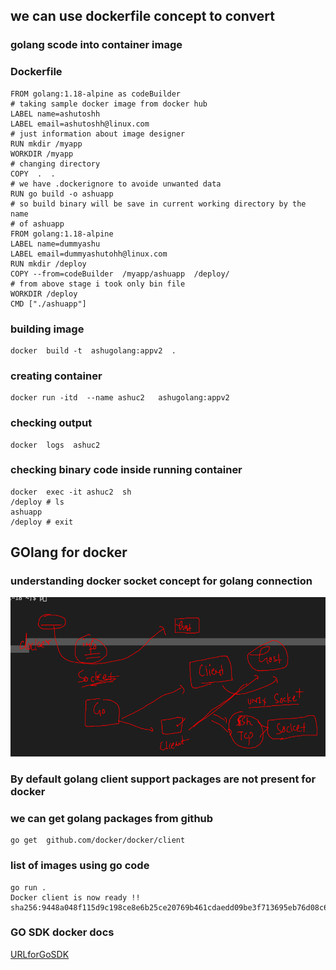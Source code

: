 ## we can use dockerfile concept to convert 

### golang scode into container image 

### Dockerfile

```
FROM golang:1.18-alpine as codeBuilder 
# taking sample docker image from docker hub 
LABEL name=ashutoshh
LABEL email=ashutoshh@linux.com
# just information about image designer 
RUN mkdir /myapp 
WORKDIR /myapp
# changing directory 
COPY  .  .  
# we have .dockerignore to avoide unwanted data 
RUN go build -o ashuapp
# so build binary will be save in current working directory by the name 
# of ashuapp 
FROM golang:1.18-alpine
LABEL name=dummyashu
LABEL email=dummyashutohh@linux.com 
RUN mkdir /deploy
COPY --from=codeBuilder  /myapp/ashuapp  /deploy/ 
# from above stage i took only bin file 
WORKDIR /deploy
CMD ["./ashuapp"]

```

### building image 

```
docker  build -t  ashugolang:appv2  .
```

### creating container 

```
docker run -itd  --name ashuc2   ashugolang:appv2  
```

### checking output 

```
docker  logs  ashuc2
```

### checking binary code inside running container 

```
docker  exec -it ashuc2  sh
/deploy # ls
ashuapp
/deploy # exit
```

## GOlang for docker 

### understanding docker socket concept for golang connection 

<img src="socket.png">


### By default golang client support packages are not present for docker 

### we can get golang packages from github 

```
go get  github.com/docker/docker/client
```

### list of images using go code 

```
go run . 
Docker client is now ready !!
sha256:9448a048f115d9c198ce8e6b25ce20769b461cdaedd09be3f713695eb76d08c6
```

### GO SDK docker docs 

[URLforGoSDK](https://docs.docker.com/engine/api/sdk/examples/)

